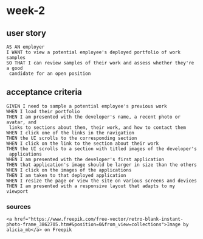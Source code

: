 # week-2

## user story
    AS AN employer
    I WANT to view a potential employee's deployed portfolio of work samples
    SO THAT I can review samples of their work and assess whether they're a good    
     candidate for an open position 

## acceptance criteria
    GIVEN I need to sample a potential employee's previous work
    WHEN I load their portfolio
    THEN I am presented with the developer's name, a recent photo or avatar, and      
     links to sections about them, their work, and how to contact them
    WHEN I click one of the links in the navigation
    THEN the UI scrolls to the corresponding section
    WHEN I click on the link to the section about their work
    THEN the UI scrolls to a section with titled images of the developer's 
     applications
    WHEN I am presented with the developer's first application
    THEN that application's image should be larger in size than the others
    WHEN I click on the images of the applications
    THEN I am taken to that deployed application
    WHEN I resize the page or view the site on various screens and devices
    THEN I am presented with a responsive layout that adapts to my viewport

### sources
    <a href="https://www.freepik.com/free-vector/retro-blank-instant-photo-frame_3862705.htm#&position=0&from_view=collections">Image by alicia_mb</a> on Freepik